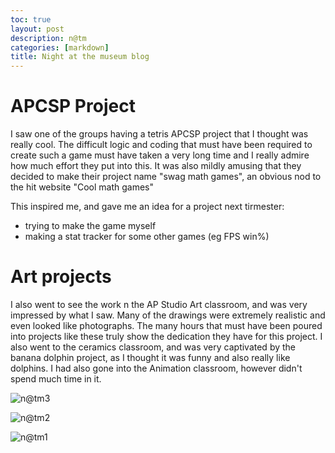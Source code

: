 ```yaml
---
toc: true
layout: post
description: n@tm
categories: [markdown]
title: Night at the museum blog
---
```


# APCSP Project
I saw one of the groups having a tetris APCSP project that I thought was really cool. The difficult logic and coding that must have been required to create such a game must have taken a very long time and I really admire how much effort they put into this. It was also mildly amusing that they decided to make their project name "swag math games", an obvious nod to the hit website "Cool math games"

This inspired me, and gave me an idea for a project next tirmester:
 - trying to make the game myself
 - making a stat tracker for some other games (eg FPS win%)

# Art projects
I also went to see the work n the AP Studio Art classroom, and was very impressed by what I saw. Many of the drawings were extremely realistic and even looked like photographs. The many hours that must have been poured into projects like these truly show the dedication they have for this project. I also went to the ceramics classroom, and was very captivated by the banana dolphin project, as I thought it was funny and also really like dolphins. I had also gone into the Animation classroom, however didn't spend much time in it.

![n@tm3]({{site.baseurl}}/images/n@tm3.png "https://github.com/dolphinalt/APCSP-Fastpages")

![n@tm2]({{site.baseurl}}/images/n@tm3.png "https://github.com/dolphinalt/APCSP-Fastpages")

![n@tm1]({{site.baseurl}}/images/n@tm3.png "https://github.com/dolphinalt/APCSP-Fastpages")